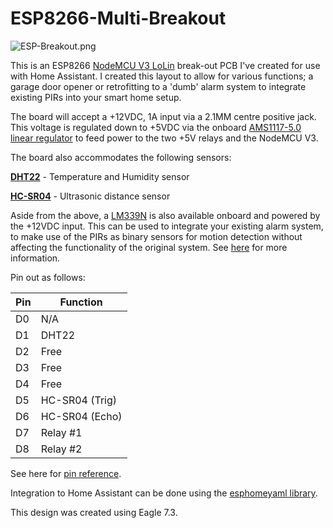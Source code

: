 # ESP8266-Multi-Breakout

![ESP-Breakout.png](https://github.com/talondnb/ESP8266-Multi-Breakout/raw/master/1.0/ESP-Breakout.png)

This is an ESP8266 [NodeMCU V3 LoLin](https://www.aliexpress.com/item/ESP8266-CH340G-CH340-G-NodeMcu-V3-Lua-Wireless-WIFI-Module-Connector-Development-Board-Based-ESP-12E/32800966224.html) break-out PCB I've created for use with Home Assistant. I created this layout to allow for various functions; a garage door opener or retrofitting to a 'dumb' alarm system to integrate existing PIRs into your smart home setup.

The board will accept a +12VDC, 1A input via a 2.1MM centre positive jack. This voltage is regulated down to +5VDC via the onboard [AMS1117-5.0 linear regulator](http://www.advanced-monolithic.com/pdf/ds1117.pdf) to feed power to the two +5V relays and the NodeMCU V3.

The board also accommodates the following sensors:

[**DHT22**](https://www.aliexpress.com/item/DHT22-single-bus-digital-temperature-and-humidity-sensor-module-2302-electronic-building-blocks/32753887461.html) - Temperature and Humidity sensor

[**HC-SR04**](https://www.aliexpress.com/item/1pcs-HC-SR04-to-world-Ultrasonic-Wave-Detector-Ranging-Module-for-arduino-Distance-Sensor/32786781050.html) - Ultrasonic distance sensor

Aside from the above, a [LM339N](http://www.ti.com/lit/ds/symlink/lm339.pdf) is also available onboard and powered by the +12VDC input. This can be used to integrate your existing alarm system, to make use of the PIRs as binary sensors for motion detection without affecting the functionality of the original system. See [here](https://www.instructables.com/id/Alarm-PIR-Movement-to-Home-Automation/) for more information.

Pin out as follows:

| Pin  | Function |
| ------------- | ------------- |
| D0  | N/A  |
| D1  | DHT22  |
| D2  | Free  |
| D3  | Free  |
| D4  | Free  |
| D5  | HC-SR04 (Trig)  |
| D6  | HC-SR04 (Echo)  |
| D7  | Relay #1  |
| D8  | Relay #2  |

See here for [pin reference](https://github.com/thehookup/Wireless_MQTT_Doorbell/blob/master/GPIO_Limitations_ESP8266_NodeMCU.jpg). 

Integration to Home Assistant can be done using the [esphomeyaml library](https://esphomelib.com/esphomeyaml/index.html).

This design was created using Eagle 7.3.
